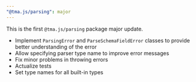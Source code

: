 ```yaml
---
"@tma.js/parsing": major
---
```


This is the first `@tma.js/parsing` package major update. 

- Implement `ParsingError` and `ParseSchemaFieldError` classes to provide better understanding of the error
- Allow specifying parser type name to improve error messages
- Fix minor problems in throwing errors
- Actualize tests
- Set type names for all built-in types
